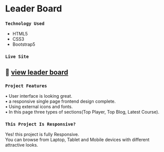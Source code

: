 # Leader Board

### `Technology Used`

- HTML5
- CSS3
- Bootstrap5

### `Live Site`
## :link: [view leader board](https://samiul-sheikh.github.io/leader-board/)
### `Project Features`

• User interface is looking great.\
• a responsive single page frontend design complete.\
• Using external icons and fonts. \
• In this page three types of sections(Top Player, Top Blog, Latest Course).

### `This Project Is Responsive?`

Yes! this project is fully Responsive. \
You can browse from Laptop, Tablet and Mobile devices with different attractive looks.